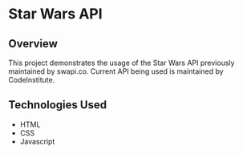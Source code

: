 # Star Wars API

## Overview
This project demonstrates the usage of the Star Wars API previously maintained by swapi.co. Current API being used is maintained by CodeInstitute.

## Technologies Used
* HTML
* CSS
* Javascript
